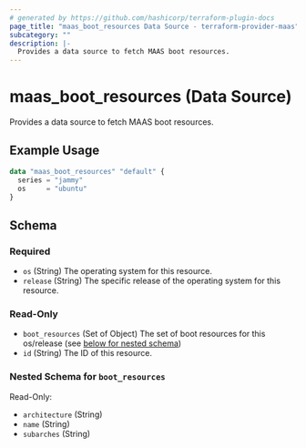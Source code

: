 ```yaml
---
# generated by https://github.com/hashicorp/terraform-plugin-docs
page_title: "maas_boot_resources Data Source - terraform-provider-maas"
subcategory: ""
description: |-
  Provides a data source to fetch MAAS boot resources.
---
```


# maas_boot_resources (Data Source)

Provides a data source to fetch MAAS boot resources.

## Example Usage

```terraform
data "maas_boot_resources" "default" {
  series = "jammy"
  os     = "ubuntu"
}
```

<!-- schema generated by tfplugindocs -->
## Schema

### Required

- `os` (String) The operating system for this resource.
- `release` (String) The specific release of the operating system for this resource.

### Read-Only

- `boot_resources` (Set of Object) The set of boot resources for this os/release (see [below for nested schema](#nestedatt--boot_resources))
- `id` (String) The ID of this resource.

<a id="nestedatt--boot_resources"></a>
### Nested Schema for `boot_resources`

Read-Only:

- `architecture` (String)
- `name` (String)
- `subarches` (String)
